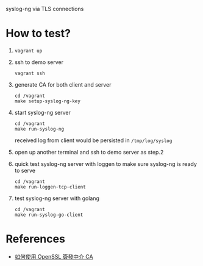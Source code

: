 syslog-ng via TLS connections

# How to test?

1. `vagrant up`

2. ssh to demo server

    ```console
    vagrant ssh
    ```

3. generate CA for both client and server

    ```console
    cd /vagrant
    make setup-syslog-ng-key
    ```

4. start syslog-ng server

    ```console
    cd /vagrant
    make run-syslog-ng
    ```

    received log from client would be persisted in `/tmp/log/syslog`

4. open up another terminal and ssh to demo server as step.2

5. quick test syslog-ng server with loggen to make sure syslog-ng is ready to serve

    ```console
    cd /vagrant
    make run-loggen-tcp-client
    ```

6. test syslog-ng server with golang

    ```console
    cd /vagrant
    make run-syslog-go-client
    ```

# References

* [如何使用 OpenSSL 簽發中介 CA](https://blog.davy.tw/posts/use-openssl-to-sign-intermediate-ca/)